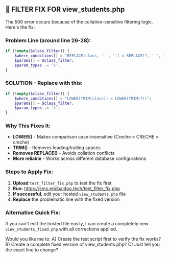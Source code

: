 ## 🔧 FILTER FIX FOR view_students.php

The 500 error occurs because of the collation-sensitive filtering logic. Here's the fix:

### **Problem Line (around line 26-28):**
```php
if (!empty($class_filter)) {
    $where_conditions[] = "REPLACE(class, ' ', '') = REPLACE(?, ' ', '')";
    $params[] = $class_filter;
    $param_types .= 's';
}
```

### **SOLUTION - Replace with this:**
```php
if (!empty($class_filter)) {
    $where_conditions[] = "LOWER(TRIM(class)) = LOWER(TRIM(?))";
    $params[] = $class_filter;
    $param_types .= 's';
}
```

### **Why This Fixes It:**
- **LOWER()** - Makes comparison case-insensitive (Creche = CRECHE = creche)
- **TRIM()** - Removes leading/trailing spaces
- **Removes REPLACE()** - Avoids collation conflicts
- **More reliable** - Works across different database configurations

### **Steps to Apply Fix:**

1. **Upload** `test_filter_fix.php` to test the fix first
2. **Run:** https://sms.ericbaidoo.tech/test_filter_fix.php
3. **If successful**, edit your hosted `view_students.php` file
4. **Replace** the problematic line with the fixed version

### **Alternative Quick Fix:**
If you can't edit the hosted file easily, I can create a completely new `view_students_fixed.php` with all corrections applied.

Would you like me to:
A) Create the test script first to verify the fix works?
B) Create a complete fixed version of view_students.php?
C) Just tell you the exact line to change?